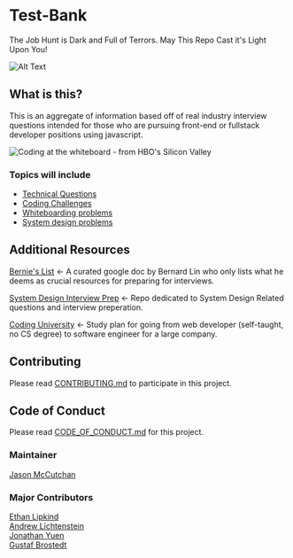 # Test-Bank
The Job Hunt is Dark and Full of Terrors. May This Repo Cast it's Light Upon You!

![Alt Text](https://media.giphy.com/media/L1iiFwaCvbIVG/giphy.gif)


## What is this?

This is an aggregate of information based off of real industry interview questions intended for those who are pursuing front-end or fullstack developer positions using javascript.

![Coding at the whiteboard - from HBO's Silicon Valley](https://dng5l3qzreal6.cloudfront.net/2016/Aug/coding_board_small-1470866369118.jpg)

### Topics will include
* [Technical Questions](https://github.com/JClutch/Test-Bank/tree/master/Technical_Questions)
* [Coding Challenges](https://github.com/JClutch/Test-Bank/tree/master/Coding_Challenges)
* [Whiteboarding problems](https://github.com/JClutch/Test-Bank/tree/master/Whiteboarding)
* [System design problems](https://github.com/JClutch/Test-Bank/tree/master/System_Design)

## Additional Resources

[Bernie's List](https://docs.google.com/document/d/1G4npWlJrIJluh66C07al3_1kSsHcgrenRSvnnH-HKSQ/edit) 
<- A curated google doc by Bernard Lin who only lists what he deems as crucial resources for preparing for interviews.

[System Design Interview Prep](https://github.com/checkcheckzz/system-design-interview) <- Repo dedicated to System Design Related questions and interview preperation.

[Coding University](https://github.com/jwasham/coding-interview-university) <- Study plan for going from web developer (self-taught, no CS degree) to software engineer for a large company.

## Contributing
Please read [CONTRIBUTING.md](https://github.com/JClutch/Test-Bank/blob/master/CONTRIBUTING.md) to participate in this project.

## Code of Conduct
Please read [CODE_OF_CONDUCT.md](https://github.com/JClutch/Test-Bank/blob/master/CODE_OF_CONDUCT.md) for this project.

### Maintainer
[Jason McCutchan](https://github.com/JClutch)


### Major Contributors
[Ethan Lipkind](https://github.com/ethantheman) <br>
[Andrew Lichtenstein](https://github.com/andrewblgithub) <br>
[Jonathan Yuen](https://github.com/lalapro) <br>
[Gustaf Brostedt](https://github.com/GustafB) <br>
